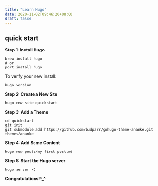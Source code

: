 ```yaml
---
title: "Learn Hugo"
date: 2020-11-02T09:46:20+08:00
draft: false
---
```


## quick start

**Step 1: Install Hugo**

```
brew install hugo
# or
port install hugo
```

To verify your new install:

```
hugo version
```

**Step 2: Create a New Site**

```
hugo new site quickstart
```

**Step 3: Add a Theme**

```
cd quickstart
git init
git submodule add https://github.com/budparr/gohugo-theme-ananke.git themes/ananke
```

**Step 4: Add Some Content**

```
hugo new posts/my-first-post.md
```

**Step 5: Start the Hugo server**

```
hugo server -D
```

**Congratulations!^\_^**
